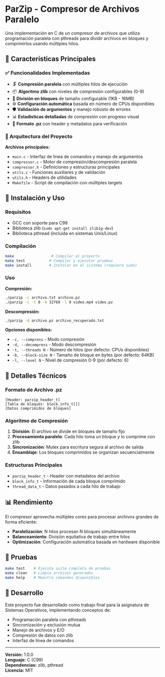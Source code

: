 # ParZip - Compresor de Archivos Paralelo

Una implementación en C de un compresor de archivos que utiliza programación paralela con pthreads para dividir archivos en bloques y comprimirlos usando múltiples hilos.

## 🎯 Características Principales

### ✅ Funcionalidades Implementadas
- 🗜️ **Compresión paralela** con múltiples hilos de ejecución
- 📦 **Algoritmo zlib** con niveles de compresión configurables (0-9)
- 🧩 **División en bloques** de tamaño configurable (1KB - 16MB)
- ⚙️ **Configuración automática** basada en número de CPUs disponibles
- 🛡️ **Validación de argumentos** y manejo robusto de errores
- 📊 **Estadísticas detalladas** de compresión con progreso visual
- 📁 **Formato .pz** con header y metadatos para verificación

### 🎯 Arquitectura del Proyecto

**Archivos principales:**
- `main.c` - Interfaz de línea de comandos y manejo de argumentos
- `compressor.c` - Motor de compresión/descompresión paralela
- `compressor.h` - Definiciones y estructuras principales
- `utils.c` - Funciones auxiliares y de validación
- `utils.h` - Headers de utilidades
- `Makefile` - Script de compilación con múltiples targets

## 🚀 Instalación y Uso

### Requisitos
- GCC con soporte para C99
- Biblioteca zlib (`sudo apt-get install zlib1g-dev`)
- Biblioteca pthread (incluida en sistemas Unix/Linux)

### Compilación
```bash
make                 # Compilar el proyecto
make test           # Compilar y ejecutar pruebas
make install        # Instalar en el sistema (requiere sudo)
```

### Uso

**Compresión:**
```bash
./parzip -c archivo.txt archivo.pz
./parzip -c -t 8 -b 32768 -l 9 video.mp4 video.pz
```

**Descompresión:**
```bash
./parzip -d archivo.pz archivo_recuperado.txt
```

**Opciones disponibles:**
- `-c, --compress` - Modo compresión
- `-d, --decompress` - Modo descompresión
- `-t, --threads N` - Número de hilos (por defecto: CPUs disponibles)
- `-b, --block-size N` - Tamaño de bloque en bytes (por defecto: 64KB)
- `-l, --level N` - Nivel de compresión 0-9 (por defecto: 6)

## 🔧 Detalles Técnicos

### Formato de Archivo .pz
```
[Header: parzip_header_t]
[Tabla de bloques: block_info_t[]]
[Datos comprimidos de bloques]
```

### Algoritmo de Compresión
1. **División**: El archivo se divide en bloques de tamaño fijo
2. **Procesamiento paralelo**: Cada hilo toma un bloque y lo comprime con zlib
3. **Sincronización**: Mutex para escritura segura al archivo de salida
4. **Ensamblaje**: Los bloques comprimidos se organizan secuencialmente

### Estructuras Principales
- `parzip_header_t` - Header con metadatos del archivo
- `block_info_t` - Información de cada bloque comprimido
- `thread_data_t` - Datos pasados a cada hilo de trabajo

## 📊 Rendimiento

El compresor aprovecha múltiples cores para procesar archivos grandes de forma eficiente:
- **Paralelización**: N hilos procesan N bloques simultáneamente
- **Balanceamiento**: División equitativa de trabajo entre hilos
- **Optimización**: Configuración automática basada en hardware disponible

## 🧪 Pruebas

```bash
make test    # Ejecuta suite completa de pruebas
make clean   # Limpia archivos generados
make help    # Muestra comandos disponibles
```

## 📝 Desarrollo

Este proyecto fue desarrollado como trabajo final para la asignatura de Sistemas Operativos, implementando conceptos de:
- Programación paralela con pthreads
- Sincronización y exclusión mutua
- Manejo de archivos y E/O
- Compresión de datos con zlib
- Interfaz de línea de comandos

---

**Versión:** 1.0.0  
**Lenguaje:** C (C99)  
**Dependencias:** zlib, pthread  
**Licencia:** MIT
